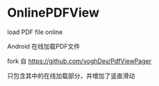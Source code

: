 # OnlinePDFView
load PDF file online

Android 在线加载PDF文件

fork 自 https://github.com/voghDev/PdfViewPager

只包含其中的在线加载部分，并增加了竖直滑动
